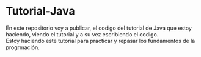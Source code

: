 # Tutorial-Java
En este repositorio voy a publicar, el codigo del tutorial de Java que estoy haciendo, viendo el tutorial y a su vez escribiendo el codigo.  
Estoy haciendo este tutorial para practicar y repasar los fundamentos de la progrmación.
